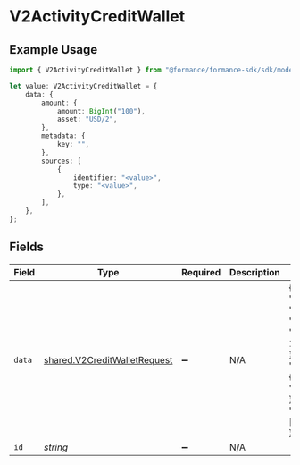 # V2ActivityCreditWallet

## Example Usage

```typescript
import { V2ActivityCreditWallet } from "@formance/formance-sdk/sdk/models/shared";

let value: V2ActivityCreditWallet = {
    data: {
        amount: {
            amount: BigInt("100"),
            asset: "USD/2",
        },
        metadata: {
            key: "",
        },
        sources: [
            {
                identifier: "<value>",
                type: "<value>",
            },
        ],
    },
};
```

## Fields

| Field                                                                                       | Type                                                                                        | Required                                                                                    | Description                                                                                 | Example                                                                                     |
| ------------------------------------------------------------------------------------------- | ------------------------------------------------------------------------------------------- | ------------------------------------------------------------------------------------------- | ------------------------------------------------------------------------------------------- | ------------------------------------------------------------------------------------------- |
| `data`                                                                                      | [shared.V2CreditWalletRequest](../../../sdk/models/shared/v2creditwalletrequest.md)         | :heavy_minus_sign:                                                                          | N/A                                                                                         | {<br/>"amount": {<br/>"asset": "USD/2",<br/>"amount": 100<br/>},<br/>"metadata": {<br/>"key": ""<br/>},<br/>"sources": []<br/>} |
| `id`                                                                                        | *string*                                                                                    | :heavy_minus_sign:                                                                          | N/A                                                                                         |                                                                                             |